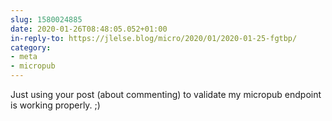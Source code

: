 ```yaml
---
slug: 1580024885
date: 2020-01-26T08:48:05.052+01:00
in-reply-to: https://jlelse.blog/micro/2020/01/2020-01-25-fgtbp/
category:
- meta
- micropub
---
```

Just using your post (about commenting) to validate my micropub endpoint is working properly. ;)
